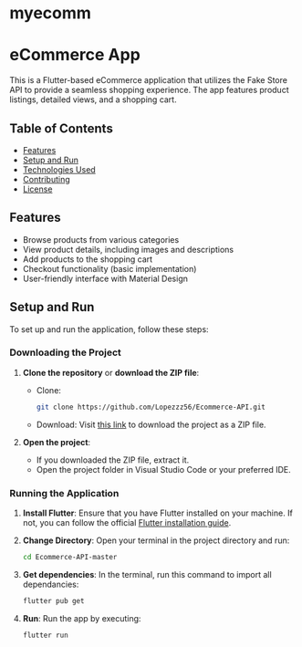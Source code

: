 # myecomm
# eCommerce App

This is a Flutter-based eCommerce application that utilizes the Fake Store API to provide a seamless shopping experience. The app features product listings, detailed views, and a shopping cart.

## Table of Contents

- [Features](#features)
- [Setup and Run](#setup-and-run)
- [Technologies Used](#technologies-used)
- [Contributing](#contributing)
- [License](#license)

## Features

- Browse products from various categories
- View product details, including images and descriptions
- Add products to the shopping cart
- Checkout functionality (basic implementation)
- User-friendly interface with Material Design

## Setup and Run

To set up and run the application, follow these steps:

### Downloading the Project

1. **Clone the repository** or **download the ZIP file**:
   - Clone: 
     ```bash
     git clone https://github.com/Lopezzz56/Ecommerce-API.git
     ```
   - Download: Visit [this link](https://github.com/Lopezzz56/Ecommerce-API/archive/refs/heads/master.zip) to download the project as a ZIP file.

2. **Open the project**:
   - If you downloaded the ZIP file, extract it.
   - Open the project folder in Visual Studio Code or your preferred IDE.

### Running the Application

1. **Install Flutter**: Ensure that you have Flutter installed on your machine. If not, you can follow the official [Flutter installation guide](https://flutter.dev/docs/get-started/install).

2. **Change Directory**: Open your terminal in the project directory and run:
   ```bash
   cd Ecommerce-API-master
3. **Get dependencies**: In the terminal, run this command to import all dependancies:
   ```bash
   flutter pub get
4. **Run**: Run the app by executing:
   ```bash
   flutter run

